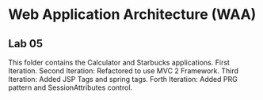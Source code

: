 # Web Application Architecture (WAA)

## Lab 05

This folder contains the Calculator and Starbucks applications.
First Iteration.
Second Iteration: Refactored to use MVC 2 Framework.
Third Iteration: Added JSP Tags and spring tags.
Forth Iteration: Added PRG pattern and SessionAttributes control.
